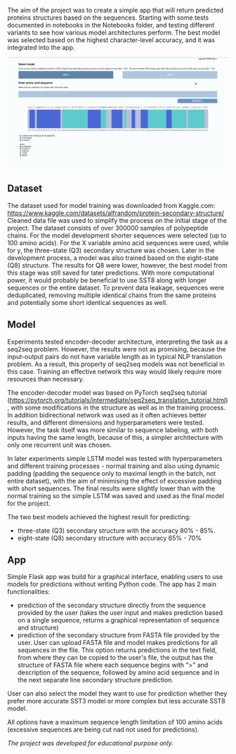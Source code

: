 The aim of the project was to create a simple app that will return predicted proteins structures based on the sequences. 
Starting with some tests documented in notebooks in the Notebooks folder, and testing different variants to see how various model architectures perform. The best model was selected based on the highest character-level accuracy, and it was integrated into the app.

![app](./static/app_display.png)

## Dataset

The dataset used for model training was downloaded from Kaggle.com: https://www.kaggle.com/datasets/alfrandom/protein-secondary-structure/
Cleaned data file was used to simplify the process on the initial stage of the project. 
The dataset consists of over 300000 samples of polypeptide chains. For the model development shorter sequences were selected (up to 100 amino acids). For the X variable amino acid sequences were used, while for y, the three-state (Q3) secondary structure was chosen. Later in the development process, a model was also trained based on the eight-state (Q8) structure. The results for Q8 were lower, however, the best model from this stage was still saved for later predictions. With more computational power, it would probably be beneficial to use SST8 along with longer sequences or the entire dataset. To prevent data leakage, sequences were deduplicated, removing multiple identical chains from the same proteins and potentially some short identical sequences as well.

## Model

Experiments tested encoder-decoder architecture, interpreting the task as a seq2seq problem. However, the results were not as promising, because the input-output pairs do not have variable length as in typical NLP translation problem. As a result, this property of seq2seq models was not beneficial in this case. Training an effective network this way would likely require more resources than necessary.

The encoder-decoder model was based on PyTorch seq2seq tutorial (https://pytorch.org/tutorials/intermediate/seq2seq_translation_tutorial.html), with some modifications in the structure as well as in the training process.
In addition bidirectional network was used as it often achieves better results, and different dimensions and hyperparameters were tested. However, the task itself was more similar to sequence labeling, with both inputs having the same length, because of this, a simpler architecture with only one recurrent unit was chosen.

In later experiments simple LSTM model was tested with hyperparameters and different training processes - normal training and also using dynamic padding (padding the sequence only to maximal length in the batch, not entire dataset), with the aim of minimising the effect of excessive padding with short sequences. The final results were slightly lower than with the normal training so the simple LSTM was saved and used as the final model for the project. 

The two best models achieved the highest result for predicting: 
- three-state (Q3) secondary structure with the accuracy 80% - 85%. 
- eight-state (Q8) secondary structure with accuracy 65% - 70%

## App

Simple Flask app was build for a graphical interface, enabling users to use models for predictions without writing Python code. The app has 2 main functionalities: 
- prediction of the secondary structure directly from the sequence provided by the user (takes the user input and makes prediction based on a single sequence, returns a graphical representation of sequence and structure)
- prediction of the secondary structure from FASTA file provided by the user. User can upload FASTA file and model makes predictions for all sequences in the file. This option returns predictions in the text field, from where they can be copied to the user's file, the output has the structure of FASTA file where each sequence begins with ">" and description of the sequence, followed by amino acid sequence and in the next separate line secondary structure prediction.

User can also select the model they want to use for prediction whether they prefer more accurate SST3 model or more complex but less accurate SST8 model.

All options have a maximum sequence length limitation of 100 amino acids (excessive sequences are being cut nad not used for predictions).


*The project was developed for educational purpose only.*